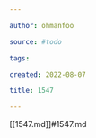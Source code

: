 ```yaml
---

author: ohmanfoo

source: #todo

tags: 

created: 2022-08-07

title: 1547

---
```

[[1547.md]]#1547.md